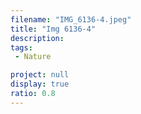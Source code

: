 ```yaml
---
filename: "IMG_6136-4.jpeg"
title: "Img 6136-4"
description:
tags:
 - Nature

project: null
display: true
ratio: 0.8
---
```

